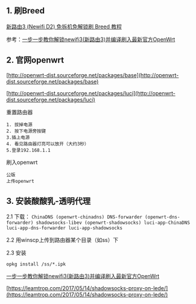 ## 1. 刷Breed

[新路由3 (Newifi D2) 免拆机免解锁刷 Breed 教程](https://www.right.com.cn/forum/thread-342918-1-1.html)

参考：[一步一步教你解锁newifi3(新路由3)并编译刷入最新官方OpenWrt](https://www.right.com.cn/forum/thread-365936-1-1.html)

## 2. 官网openwrt

[http://openwrt-dist.sourceforge.net/packages/base](http://openwrt-dist.sourceforge.net/packages/base)

[http://openwrt-dist.sourceforge.net/packages/luci](http://openwrt-dist.sourceforge.net/packages/luci)

重置路由器
```
1. 拔掉电源
2. 按下电源旁按键
3.插上电源
4. 看见路由器灯亮可以放开（大约3秒）
5.登录192.168.1.1
```

刷入openwrt
```
公版
上传openwrt
```

## 3. 安装酸酸乳-透明代理

2.1 下载：
`
ChinaDNS (openwrt-chinadns)
DNS-forwarder (openwrt-dns-forwarder)
shadowsocks-libev (openwrt-shadowsocks)
luci-app-ChinaDNS
luci-app-dns-forwarder
luci-app-shadowsocks
`

2.2 用winscp上传到路由器某个目录（如ss）下

2.3 安装

```
opkg install /ss/*.ipk
```



[一步一步教你解锁newifi3(新路由3)并编译刷入最新官方OpenWrt](https://www.right.com.cn/forum/thread-365936-1-1.html)

[https://leamtrop.com/2017/05/14/shadowsocks-proxy-on-lede/](https://leamtrop.com/2017/05/14/shadowsocks-proxy-on-lede/)
